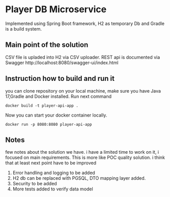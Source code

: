 # Player DB Microservice
Implemented using Spring Boot framework, H2 as temporary Db and Gradle is a build system.

## Main point of the solution

CSV file is upladed into H2 via CSV uploader.
REST api is documented via Swagger http://localhost:8080/swagger-ui/index.html

## Instruction how to build and run it
you can clone repository on your local machine, make sure you have Java 17,Gradle and Docker installed.
Run next command
```shell
docker build -t player-api-app .
```
Now you can start your docker container locally.
```shell
docker run -p 8080:8080 player-api-app
```
## Notes
few notes about the solution we have. i have a limited time to work on it, i focused on main requirements.
This is more like POC quality solution.
i think that at least next point have to be improved
1) Error handling and logging to be added
2) H2 db can be replaced with PGSQL, DTO mapping layer added.
3) Security to be added
4) More tests added to verify data model



